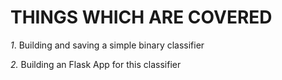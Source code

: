 # THINGS WHICH ARE COVERED
 *1*.  Building and saving a simple binary classifier

 *2.* Building an Flask App for this classifier